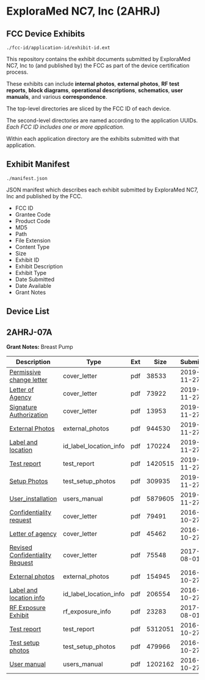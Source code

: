 # ExploraMed NC7, Inc (2AHRJ)
## FCC Device Exhibits

```
./fcc-id/application-id/exhibit-id.ext
```

This repository contains the exhibit documents submitted by ExploraMed NC7, Inc to (and published by) the FCC as part of the device certification process.

These exhibits can include **internal photos**, **external photos**, **RF test reports**, **block diagrams**, **operational descriptions**, **schematics**, **user manuals**, and various **correspondence**.

The top-level directories are sliced by the FCC ID of each device.

The second-level directories are named according to the application UUIDs. *Each FCC ID includes one or more application.*

Within each application directory are the exhibits submitted with that application. 

## Exhibit Manifest

```
./manifest.json
```

JSON manifest which describes each exhibit submitted by ExploraMed NC7, Inc and published by the FCC.

- FCC ID
- Grantee Code
- Product Code
- MD5
- Path
- File Extension
- Content Type
- Size
- Exhibit ID
- Exhibit Description
- Exhibit Type
- Date Submitted
- Date Available
- Grant Notes

## Device List
## 2AHRJ-07A
**Grant Notes:** Breast Pump

| Description | Type | Ext | Size | Submitted | Available |
| ----------- | ---- | --- | ---- | --------- | --------- |
| [Permissive change letter](2AHRJ-07A/4424beb90e9644480bc4314ccb597fb7/4529549.pdf) | cover_letter | pdf | 38533 | 2019-11-27 | 2019-11-27 |
| [Letter of Agency](2AHRJ-07A/4424beb90e9644480bc4314ccb597fb7/4529550.pdf) | cover_letter | pdf | 73922 | 2019-11-27 | 2019-11-27 |
| [Signature Authorization](2AHRJ-07A/4424beb90e9644480bc4314ccb597fb7/4529551.pdf) | cover_letter | pdf | 13953 | 2019-11-27 | 2019-11-27 |
| [External Photos](2AHRJ-07A/4424beb90e9644480bc4314ccb597fb7/4529555.pdf) | external_photos | pdf | 944530 | 2019-11-27 | 2019-11-27 |
| [Label  and location](2AHRJ-07A/4424beb90e9644480bc4314ccb597fb7/4529554.pdf) | id_label_location_info | pdf | 170224 | 2019-11-27 | 2019-11-27 |
| [Test report](2AHRJ-07A/4424beb90e9644480bc4314ccb597fb7/4529552.pdf) | test_report | pdf | 1420515 | 2019-11-27 | 2019-11-27 |
| [Setup Photos](2AHRJ-07A/4424beb90e9644480bc4314ccb597fb7/4529553.pdf) | test_setup_photos | pdf | 309935 | 2019-11-27 | 2019-11-27 |
| [User_installation](2AHRJ-07A/4424beb90e9644480bc4314ccb597fb7/4529556.pdf) | users_manual | pdf | 5879605 | 2019-11-27 | 2019-11-27 |
| [Confidentiality request](2AHRJ-07A/fe148c5e7ee55b4c658c37ab453583f2/3177053.pdf) | cover_letter | pdf | 79491 | 2016-10-27 | 2016-10-27 |
| [Letter of agency](2AHRJ-07A/fe148c5e7ee55b4c658c37ab453583f2/3177054.pdf) | cover_letter | pdf | 45462 | 2016-10-27 | 2016-10-27 |
| [Revised Confidentiality Request](2AHRJ-07A/fe148c5e7ee55b4c658c37ab453583f2/3491282.pdf) | cover_letter | pdf | 75548 | 2017-08-01 | 2016-10-27 |
| [External photos](2AHRJ-07A/fe148c5e7ee55b4c658c37ab453583f2/3177048.pdf) | external_photos | pdf | 154945 | 2016-10-27 | 2017-04-24 |
| [Label and location info](2AHRJ-07A/fe148c5e7ee55b4c658c37ab453583f2/3177052.pdf) | id_label_location_info | pdf | 206554 | 2016-10-27 | 2016-10-27 |
| [RF Exposure Exhibit](2AHRJ-07A/fe148c5e7ee55b4c658c37ab453583f2/3491280.pdf) | rf_exposure_info | pdf | 23283 | 2017-08-01 | 2016-10-27 |
| [Test report](2AHRJ-07A/fe148c5e7ee55b4c658c37ab453583f2/3177055.pdf) | test_report | pdf | 5312051 | 2016-10-27 | 2016-10-27 |
| [Test setup photos](2AHRJ-07A/fe148c5e7ee55b4c658c37ab453583f2/3177051.pdf) | test_setup_photos | pdf | 479966 | 2016-10-27 | 2017-04-24 |
| [User manual](2AHRJ-07A/fe148c5e7ee55b4c658c37ab453583f2/3177050.pdf) | users_manual | pdf | 1202162 | 2016-10-27 | 2017-04-24 |

